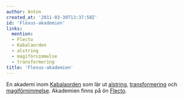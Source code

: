 ```yaml
---
author: Anton
created_at: '2011-03-30T13:37:58Z'
id: 'Flexus-akademien'
links:
  mention:
  - Flecto
  - Kabalaorden
  - alstring
  - magiförnimmelse
  - transformering
title: 'Flexus-akademien'
---
```


En akademi inom [Kabalaorden] som lär ut [alstring], [transformering] och [magiförnimmelse].
Akademien finns på ön [Flecto].

  [Kabalaorden]: Kabalaorden
  [alstring]: alstring
  [transformering]: transformering
  [magiförnimmelse]: magiförnimmelse
  [Flecto]: Flecto
